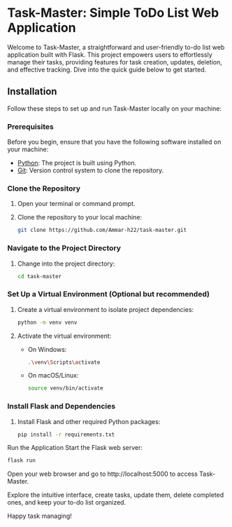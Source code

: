 # Task-Master: Simple ToDo List Web Application

Welcome to Task-Master, a straightforward and user-friendly to-do list web application built with Flask. This project empowers users to effortlessly manage their tasks, providing features for task creation, updates, deletion, and effective tracking. Dive into the quick guide below to get started.

## Installation
Follow these steps to set up and run Task-Master locally on your machine:

### Prerequisites

Before you begin, ensure that you have the following software installed on your machine:

- [Python](https://www.python.org/downloads/): The project is built using Python.
- [Git](https://git-scm.com/): Version control system to clone the repository.

### Clone the Repository

1. Open your terminal or command prompt.

2. Clone the repository to your local machine:

    ```bash
    git clone https://github.com/Ammar-h22/task-master.git
    ```

### Navigate to the Project Directory

1. Change into the project directory:

    ```bash
    cd task-master
    ```

### Set Up a Virtual Environment (Optional but recommended)

1. Create a virtual environment to isolate project dependencies:

    ```bash
    python -m venv venv
    ```

2. Activate the virtual environment:

    - On Windows:

        ```bash
        .\venv\Scripts\activate
        ```

    - On macOS/Linux:

        ```bash
        source venv/bin/activate
        ```

### Install Flask and Dependencies

1. Install Flask and other required Python packages:

    ```bash
    pip install -r requirements.txt
    ```

Run the Application
Start the Flask web server:

  ```bash
  flask run
  ```
Open your web browser and go to http://localhost:5000 to access Task-Master.

Explore the intuitive interface, create tasks, update them, delete completed ones, and keep your to-do list organized.

Happy task managing!

